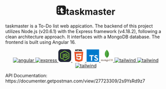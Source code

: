 <h1 align="center" id="title"><img src="/frontend/src/assets/logo.png" alt="angular" width="30" height="30"/>taskmaster</h1>
<p id="description">taskmaster is a To-Do list web appication. The backend of this project utilizes Node.js (v20.6.1) with the Express framework (v4.18.2), following a clean architecture approach. It interfaces with a MongoDB database. The frontend is built using Angular 16.
</p>
<p align="center"> 
<a href="https://angular.io" target="_blank" rel="noreferrer">
<img src="https://angular.io/assets/images/logos/angular/angular.svg" alt="angular" width="40" height="40"/> </a>
<a href="https://expressjs.com" target="_blank" rel="noreferrer"> <img src="https://user-images.githubusercontent.com/25181517/183859966-a3462d8d-1bc7-4880-b353-e2cbed900ed6.png" alt="express" width="40" height="40"/> </a><a href="https://nodejs.org" target="_blank" rel="noreferrer"> <img src="https://raw.githubusercontent.com/tandpfun/skill-icons/af89bcc5e478013caaa514c31a3789f25e818193/icons/NodeJS-Dark.svg" alt="nodejs" width="40" height="40"/> </a><a href="https://www.w3.org/html/" target="_blank" rel="noreferrer"> <img src="https://raw.githubusercontent.com/devicons/devicon/master/icons/html5/html5-original-wordmark.svg" alt="html5" width="40" height="40"/> </a> <a href="https://www.typescriptlang.org/" target="_blank" rel="noreferrer"> <img src="https://raw.githubusercontent.com/devicons/devicon/master/icons/typescript/typescript-original.svg" alt="typescript" width="40" height="40"/> </a> <a href="https://www.mongodb.com/" target="_blank" rel="noreferrer"> <img src="https://raw.githubusercontent.com/devicons/devicon/master/icons/mongodb/mongodb-original-wordmark.svg" alt="mongodb" width="40" height="40"/> </a> <a href="https://tailwindcss.com/" target="_blank" rel="noreferrer"> <img src="https://www.vectorlogo.zone/logos/tailwindcss/tailwindcss-icon.svg" alt="tailwind" width="40" height="40"/> </a> <a href="https://tailwindcss.com/" target="_blank" rel="noreferrer"> <img src="https://github.com/co-IT/ngrx-vis/blob/master/assets/logo.png?raw=true" alt="tailwind" width="40" height="40"/> </a><a href="https://tailwindcss.com/" target="_blank" rel="noreferrer"> <img src="https://user-images.githubusercontent.com/5418178/177059352-fe91dcd5-e17b-4103-88ae-70d6d396cf85.png" alt="tailwind" width="40" height="40"/> </a>
</p>

<p> API Documentation: https://documenter.getpostman.com/view/27723309/2s9YsRd9z7</p>